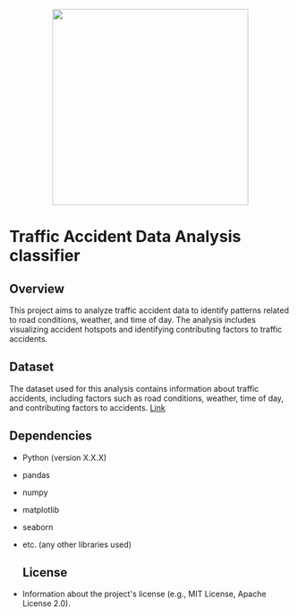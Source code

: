 <p align="center">
  <img src="https://www.researchgate.net/publication/364168530/figure/fig3/AS:11431281088266968@1665015643227/Classification-accuracy-of-traffic-accident-data-set.jpg" width="350">
</p> 


# Traffic Accident Data Analysis classifier 

 ## Overview
This project aims to analyze traffic accident data to identify patterns related to road conditions, weather, and time of day. The analysis includes visualizing accident hotspots and identifying contributing factors to traffic accidents. 

 ## Dataset

The dataset used for this analysis contains information about traffic accidents, including factors such as road conditions, weather, time of day, and contributing factors to accidents. [Link](https://www.kaggle.com/code/harshalbhamare/us-accident-eda) 


  ## Dependencies
- Python (version X.X.X)
- pandas
- numpy
- matplotlib
- seaborn
- etc. (any other libraries used)


  ## License
 - Information about the project's license (e.g., MIT License, Apache License 2.0).
